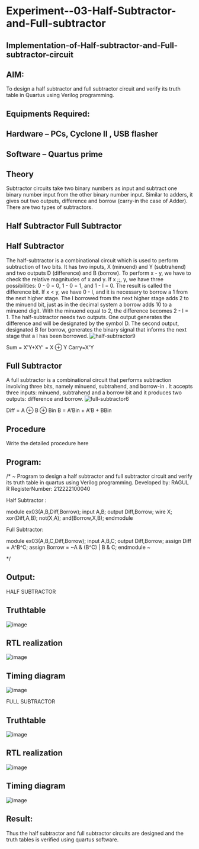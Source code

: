 # Experiment--03-Half-Subtractor-and-Full-subtractor
## Implementation-of-Half-subtractor-and-Full-subtractor-circuit
## AIM:
To design a half subtractor and full subtractor circuit and verify its truth table in Quartus using Verilog programming.

## Equipments Required:
## Hardware – PCs, Cyclone II , USB flasher
## Software – Quartus prime
## Theory
Subtractor circuits take two binary numbers as input and subtract one binary number input from the other binary number input. Similar to adders, it gives out two outputs, difference and borrow (carry-in the case of Adder). There are two types of subtractors.

## Half Subtractor Full Subtractor
## Half Subtractor
The half-subtractor is a combinational circuit which is used to perform subtraction of two bits. It has two inputs, X (minuend) and Y (subtrahend) and two outputs D (difference) and B (borrow). To perform x - y, we have to check the relative magnitudes of x and y. If x ;;, y, we have three possibilities: 0 - 0 = 0, 1 - 0 = 1, and 1 - I = 0. The result is called the difference bit. If x < y, we have 0 - I, and it is necessary to borrow a 1 from the next higher stage. The I borrowed from the next higher stage adds 2 to the minuend bit, just as in the decimal system a borrow adds 10 to a minuend digit. With the minuend equal to 2, the difference becomes 2 - I = 1. The half-subtractor needs two outputs. One output generates the difference and will be designated by the symbol D. The second output, designated B for borrow, generates the binary signal that informs the next stage that a I has been borrowed.
![half-subtractor9](https://user-images.githubusercontent.com/36288975/166112538-58c3bc7c-ee5d-4e6a-ac8d-8e8328efe27a.png)


Sum = X'Y+XY' = X ⊕ Y
Carry=X'Y

## Full Subtractor
A full subtractor is a combinational circuit that performs subtraction involving three bits, namely minuend, subtrahend, and borrow-in . It accepts three inputs: minuend, subtrahend and a borrow bit and it produces two outputs: difference and borrow. 
![full-subtractor6](https://user-images.githubusercontent.com/36288975/166112541-24c68359-3de8-4674-ae22-8272ffc385ed.png)


Diff = A ⊕ B ⊕ Bin B = A'Bin + A'B + BBin

## Procedure



Write the detailed procedure here 


## Program:
/*
~
Program to design a half subtractor and full subtractor circuit and verify its truth table in quartus using Verilog programming.
Developed by: RAGUL R
RegisterNumber:  212222100040

Half Subtractor :

module ex03(A,B,Diff,Borrow);
input A,B;
output Diff,Borrow;
wire X;
xor(Diff,A,B);
not(X,A);
and(Borrow,X,B);
endmodule

Full Subtractor:

module ex03(A,B,C,Diff,Borrow);
input A,B,C;
output Diff,Borrow;
assign Diff = A^B^C;
assign Borrow = ~A & (B^C) | B & C;
endmodule
~

*/

## Output:
HALF SUBTRACTOR
## Truthtable
![image](https://user-images.githubusercontent.com/121609342/233272511-b09cdb82-b0b9-47c8-a4a4-69b08b6b095f.png)
##  RTL realization
![image](https://user-images.githubusercontent.com/121609342/233272582-6feaf2c6-4f30-47c1-ada8-bfe0936321f7.png)
## Timing diagram 
![image](https://user-images.githubusercontent.com/121609342/233272634-4d414b76-ffd4-4cb6-acf8-9861e4dadc7f.png)

FULL SUBTRACTOR
## Truthtable
![image](https://user-images.githubusercontent.com/121609342/233272719-deda1c21-e118-42ce-b590-2880438f9446.png)
##  RTL realization
![image](https://user-images.githubusercontent.com/121609342/233272799-d8c6ddb9-a350-466e-864d-fbe8fb635b22.png)
## Timing diagram 
![image](https://user-images.githubusercontent.com/121609342/233273178-47ab42c7-d57f-4790-805b-4e827b1adea9.png)
## Result:
Thus the half subtractor and full subtractor circuits are designed and the truth tables is verified using quartus software.
